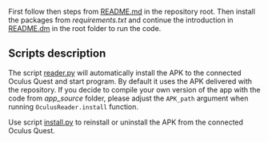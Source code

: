 First follow then steps from [README.md](../README.md) in the repository root. Then install the packages from *requirements.txt* and continue the introduction in [README.dm](../README.md) in the root folder to run the code.

## Scripts description

The script [reader.py](reader.py) will automatically install the APK to the connected Oculus Quest and start program. By default it uses the APK delivered with the repository. If you decide to compile your own version of the app with the code from *app_source* folder, please adjust the `APK_path` argument when running `OculusReader.install` function.

Use script [install.py](install.py) to reinstall or uninstall the APK from the connected Oculus Quest.
